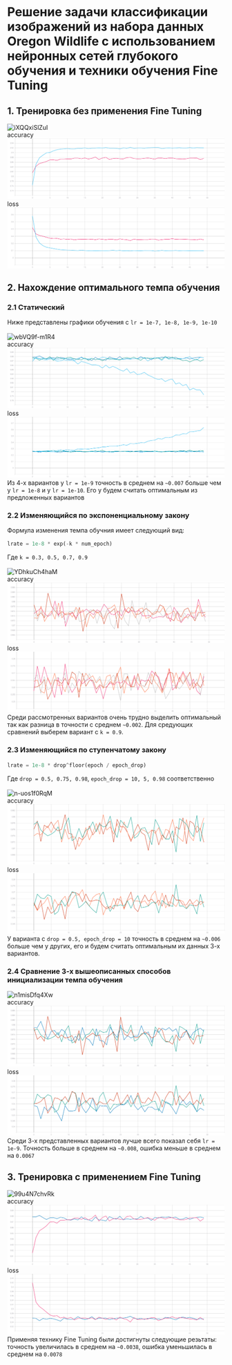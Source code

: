 # Решение задачи классификации изображений из набора данных Oregon Wildlife с использованием нейронных сетей глубокого обучения и техники обучения Fine Tuning
## 1. Тренировка без применения Fine Tuning
![iXQQxiSlZuI](https://user-images.githubusercontent.com/61012068/113757677-9256b800-971b-11eb-8ea9-88c50275360b.jpg) </br>
accuracy
![](./graphic/before_accuracy.svg)
loss
![](./graphic/before_loss.svg)

## 2. Нахождение оптимального темпа обучения 
### 2.1 Статический 
Ниже представлены графики обучения с ```lr = 1e-7, 1e-8, 1e-9, 1e-10``` </br></br>
![wbVQ9f-m1R4](https://user-images.githubusercontent.com/61012068/113757708-9c78b680-971b-11eb-9f9f-22f164545b64.jpg) </br>
accuracy
![](./graphic/lrs_accuracy.svg)
loss
![](./graphic/lrs_loss.svg)
Из 4-х вариантов у ```lr = 1e-9``` точность в среднем  на ```~0.007``` больше чем у ```lr = 1e-8``` и у ```lr = 1e-10```. Его у будем считать оптимальным из предложенных вариантов </br>

### 2.2 Изменяющийся по экспоненциальному закону
Формула изменения темпа обучния имеет следующий вид:
```python
lrate = 1e-8 * exp(-k * num_epoch)
``` 
Где ```k = 0.3, 0.5, 0.7, 0.9``` </br></br>
![YDhkuCh4haM](https://user-images.githubusercontent.com/61012068/113771611-452f1200-972c-11eb-815e-8d0c6f23eec6.jpg) </br>
accuracy
![](./graphic/exp_accuracy.svg)
loss
![](./graphic/exp_loss.svg)
Среди рассмотренных вариантов очень трудно выделить оптимальный так как разница в точности с среднем ```~0.002```. Для средующих сравнений выберем вариант с ```k = 0.9```.
### 2.3 Изменяющийся по ступенчатому закону 
```python
lrate = 1e-8 * drop^floor(epoch / epoch_drop) 
```
Где ```drop = 0.5, 0.75, 0.98```, ```epoch_drop = 10, 5, 0.98``` соответственно  </br></br>
![n-uos1f0RqM](https://user-images.githubusercontent.com/61012068/113762092-e44e0c80-9720-11eb-8295-b679c3bb1310.jpg) </br>
accuracy
![](./graphic/step_accuracy.svg)
loss
![](./graphic/step_loss.svg)
У варианта с ```drop = 0.5, epoch_drop = 10``` точность в среднем на ```~0.006``` больше чем у других, его и будем считать оптимальным их данных 3-х вариантов.
### 2.4 Сравнение 3-х вышеописанных способов инициализации темпа обучения 
![n1misDfq4Xw](https://user-images.githubusercontent.com/61012068/113769032-3004b400-9729-11eb-97ef-c27244a32331.jpg) </br>
accuracy
![](./graphic/all_accuracy.svg)
loss
![](./graphic/all_loss.svg)
Среди 3-х представленных вариантов лучше всего показал себя ```lr = 1e-9```. Точность больше в среднем на ```~0.008```, ошибка меньше в среднем  на ```0.0067```
## 3. Тренировка с применением Fine Tuning
![99u4N7chvRk](https://user-images.githubusercontent.com/61012068/113769335-8f62c400-9729-11eb-85f5-b40dbb76cdbb.jpg) </br>
accuracy
![](./graphic/last_accuracy.svg)
loss
![](./graphic/last_loss.svg)
Применяя технику Fine Tuning были достигнуты следующие резьтаты: точность увеличилась в среднем на ```~0.0038```, ошибка уменьшилась в среднем на ```0.0078```
